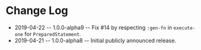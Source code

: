 # Change Log

* 2019-04-22 -- 1.0.0-alpha9 -- Fix #14 by respecting `:gen-fn` in `execute-one` for `PreparedStatement`.
* 2019-04-21 -- 1.0.0-alpha8 -- Initial publicly announced release.
